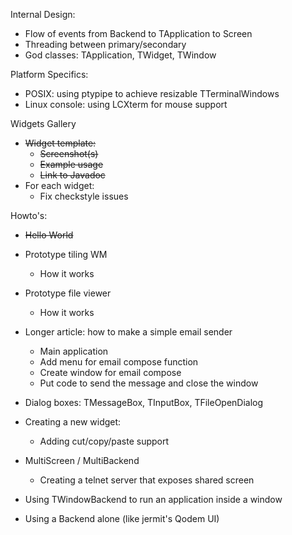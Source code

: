 Internal Design:

  * Flow of events from Backend to TApplication to Screen
  * Threading between primary/secondary
  * God classes: TApplication, TWidget, TWindow

Platform Specifics:

  * POSIX: using ptypipe to achieve resizable TTerminalWindows
  * Linux console: using LCXterm for mouse support

Widgets Gallery
  * ~~Widget template:~~
    * ~~Screenshot(s)~~
    * ~~Example usage~~
    * ~~Link to Javadoc~~
  * For each widget:
    * Fix checkstyle issues

Howto's:

  * ~~Hello World~~

  * Prototype tiling WM
    - How it works

  * Prototype file viewer
    - How it works

  * Longer article: how to make a simple email sender
    - Main application
    - Add menu for email compose function
    - Create window for email compose
    - Put code to send the message and close the window

  * Dialog boxes: TMessageBox, TInputBox, TFileOpenDialog

  * Creating a new widget:
    - Adding cut/copy/paste support

  * MultiScreen / MultiBackend
    - Creating a telnet server that exposes shared screen

  * Using TWindowBackend to run an application inside a window

  * Using a Backend alone (like jermit's Qodem UI)

